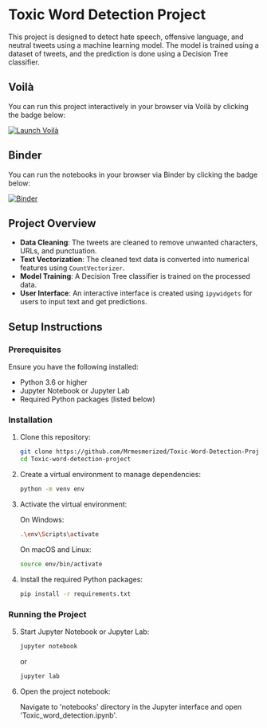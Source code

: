 # Toxic Word Detection Project

This project is designed to detect hate speech, offensive language, and neutral tweets using a machine learning model. The model is trained using a dataset of tweets, and the prediction is done using a Decision Tree classifier.

## Voilà

You can run this project interactively in your browser via Voilà by clicking the badge below:

[![Launch Voilà](https://img.shields.io/badge/launch-Voilà-blue.svg)](https://mybinder.org/v2/gh/JLearning5/Toxic-word-detection-project/HEAD?urlpath=voila/render/notebooks/TWD_preview.ipynb)

## Binder

You can run the notebooks in your browser via Binder by clicking the badge below:

[![Binder](https://mybinder.org/badge_logo.svg)](https://mybinder.org/v2/gh/JLearning5/Toxic-word-detection-project/HEAD?labpath=notebooks%2FToxic_word_detection.ipynb)

## Project Overview

- **Data Cleaning**: The tweets are cleaned to remove unwanted characters, URLs, and punctuation.
- **Text Vectorization**: The cleaned text data is converted into numerical features using `CountVectorizer`.
- **Model Training**: A Decision Tree classifier is trained on the processed data.
- **User Interface**: An interactive interface is created using `ipywidgets` for users to input text and get predictions.

## Setup Instructions

### Prerequisites

Ensure you have the following installed:
- Python 3.6 or higher
- Jupyter Notebook or Jupyter Lab
- Required Python packages (listed below)

### Installation

1. Clone this repository:
   ```bash
   git clone https://github.com/Mrmesmerized/Toxic-Word-Detection-Project.git
   cd Toxic-word-detection-project
   
2. Create a virtual environment to manage dependencies:
   ```bash
   python -m venv env

3. Activate the virtual environment:

   On Windows:
   ```bash
   .\env\Scripts\activate
   ```
   
   On macOS and Linux:
   ```bash
   source env/bin/activate

4. Install the required Python packages:
   ```bash
   pip install -r requirements.txt
   
### Running the Project

5. Start Jupyter Notebook or Jupyter Lab:
   ```bash
   jupyter notebook
   ```

   or

   ```bash
   jupyter lab
   
6. Open the project notebook:
   
   Navigate to 'notebooks' directory in the Jupyter interface and open 'Toxic_word_detection.ipynb'.
